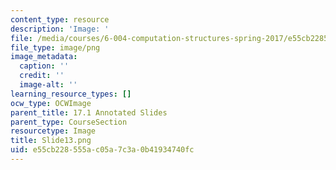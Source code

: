 ```yaml
---
content_type: resource
description: 'Image: '
file: /media/courses/6-004-computation-structures-spring-2017/e55cb228555ac05a7c3a0b41934740fc_Slide13.png
file_type: image/png
image_metadata:
  caption: ''
  credit: ''
  image-alt: ''
learning_resource_types: []
ocw_type: OCWImage
parent_title: 17.1 Annotated Slides
parent_type: CourseSection
resourcetype: Image
title: Slide13.png
uid: e55cb228-555a-c05a-7c3a-0b41934740fc
---
```


